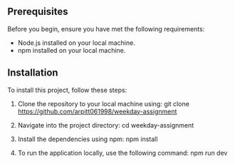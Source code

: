 ## Prerequisites

Before you begin, ensure you have met the following requirements:

- Node.js installed on your local machine.
- npm installed on your local machine.

## Installation

To install this project, follow these steps:

1. Clone the repository to your local machine using:
  git clone https://github.com/arpitt061998/weekday-assignment

2. Navigate into the project directory:
  cd weekday-assignment
 
3. Install the dependencies using npm:
  npm install

4. To run the application locally, use the following command:
  npm run dev

